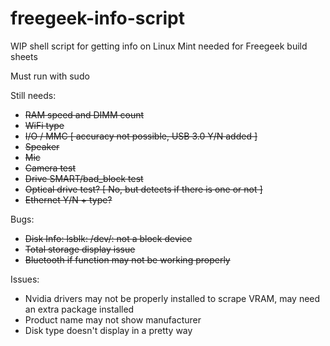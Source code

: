 # freegeek-info-script
WIP shell script for getting info on Linux Mint needed for Freegeek build sheets

Must run with sudo

Still needs:
- ~~RAM speed and DIMM count~~
- ~~WiFi type~~
- ~~I/O / MMC [ accuracy not possible, USB 3.0 Y/N added ]~~
- ~~Speaker~~
- ~~Mic~~
- ~~Camera test~~
- ~~Drive SMART/bad_block test~~
- ~~Optical drive test? [ No, but detects if there is one or not ]~~
- ~~Ethernet Y/N + type?~~

Bugs:
- ~~Disk Info: lsblk: /dev/: not a block device~~
- ~~Total storage display issue~~
- ~~Bluetooth if function may not be working properly~~

Issues:
- Nvidia drivers may not be properly installed to scrape VRAM, may need an extra package installed
- Product name may not show manufacturer
- Disk type doesn't display in a pretty way


